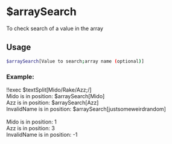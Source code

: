 # $arraySearch

To check search of a value in the array

## Usage

```bash
$arraySearch[Value to search;array name (optional)]
```

### Example:
<discord-messages>
          <discord-message :bot="false" role-color="#ffcc9a" author="Member">
        !!exec $textSplit[Mido/Rake/Azz;/]<br>Mido is in position: $arraySearch[Mido]<br>Azz is in position: $arraySearch[Azz]<br>InvalidName is in position: $arraySearch[justsomeweirdrandom]<br><br>
          </discord-message>
          <discord-message :bot="true" role-color="#0099ff" author="Custom Command" avatar="https://media.discordapp.net/avatars/725721249652670555/781224f90c3b841ba5b40678e032f74a.webp">
        Mido is in position: 1<br>Azz is in position: 3<br>InvalidName is in position: -1
        </discord-message>
</discord-messages>